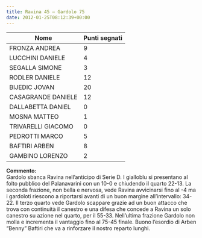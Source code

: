 ```yaml
---
title: Ravina 45 – Gardolo 75
date: 2012-01-25T08:12:39+00:00
---
```


| **Nome** | **Punti segnati** |
| -------- | ----------------- |
| FRONZA ANDREA | 9 |
| LUCCHINI DANIELE | 4 |
| SEGALLA SIMONE | 3 |
| RODLER DANIELE | 12 |
| BIJEDIC JOVAN | 20 |
| CASAGRANDE DANIELE | 12 |
| DALLABETTA DANIEL | 0 |
| MOSNA MATTEO | 1 |
| TRIVARELLI GIACOMO | 0 |
| PEDROTTI MARCO | 5 |
| BAFTIRI ARBEN | 8 |
| GAMBINO LORENZO | 2 |

**Commento:**  
Gardolo sbanca Ravina nell’anticipo di Serie D. I gialloblu si presentano al folto pubblico del Palanavarini con un 10-0 e chiudendo il quarto 22-13. La seconda frazione, non bella e nervosa, vede Ravina avvicinarsi fino al -4 ma i gardoloti riescono a riportarsi avanti di un buon margine all’intervallo: 34-22. Il terzo quarto vede Gardolo scappare grazie ad un buon attacco che trova con continuità il canestro e una difesa che concede a Ravina un solo canestro su azione nel quarto, per il 55-33. Nell’ultima frazione Gardolo non molla e incrementa il vantaggio fino al 75-45 finale. Buono l’esordio di Arben “Benny” Baftiri che va a rinforzare il nostro reparto lunghi.